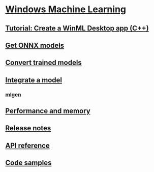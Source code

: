 # [Windows Machine Learning](index.md)
## [Tutorial: Create a WinML Desktop app (C++)](get-started-desktop.md)
## [Get ONNX models](get-onnx-model.md)
## [Convert trained models](convert-model-winmltools.md)
## [Integrate a model](integrate-model.md)
### [mlgen](mlgen.md)
## [Performance and memory](performance-memory.md)
## [Release notes](release-notes.md)
## [API reference](https://docs.microsoft.com/uwp/api/windows.ai.machinelearning)
## [Code samples](https://github.com/Microsoft/Windows-Machine-Learning)
